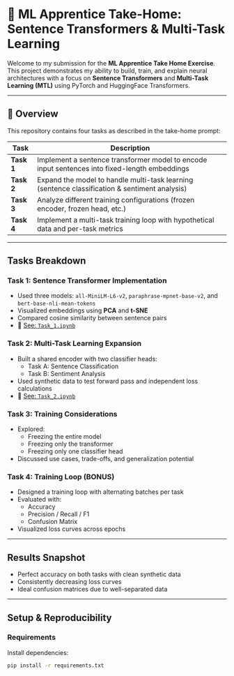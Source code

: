 # 🤖 ML Apprentice Take-Home: Sentence Transformers & Multi-Task Learning

Welcome to my submission for the **ML Apprentice Take Home Exercise**. This project demonstrates my ability to build, train, and explain neural architectures with a focus on **Sentence Transformers** and **Multi-Task Learning (MTL)** using PyTorch and HuggingFace Transformers.

---

## 📄 Overview

This repository contains four tasks as described in the take-home prompt:

| Task | Description |
|------|-------------|
| **Task 1** | Implement a sentence transformer model to encode input sentences into fixed-length embeddings |
| **Task 2** | Expand the model to handle multi-task learning (sentence classification & sentiment analysis) |
| **Task 3** | Analyze different training configurations (frozen encoder, frozen head, etc.) |
| **Task 4** | Implement a multi-task training loop with hypothetical data and per-task metrics |

---

## Tasks Breakdown

### Task 1: Sentence Transformer Implementation
- Used three models: `all-MiniLM-L6-v2`, `paraphrase-mpnet-base-v2`, and `bert-base-nli-mean-tokens`
- Visualized embeddings using **PCA** and **t-SNE**
- Compared cosine similarity between sentence pairs
- 📍 [See: `Task_1.ipynb`](./Task_1.ipynb)

### Task 2: Multi-Task Learning Expansion
- Built a shared encoder with two classifier heads:
  - Task A: Sentence Classification
  - Task B: Sentiment Analysis
- Used synthetic data to test forward pass and independent loss calculations
- 📍 [See: `Task_2.ipynb`](./Task_2.ipynb)

### Task 3: Training Considerations
- Explored:
  - Freezing the entire model
  - Freezing only the transformer
  - Freezing only one classifier head
- Discussed use cases, trade-offs, and generalization potential

### Task 4: Training Loop (BONUS)
- Designed a training loop with alternating batches per task
- Evaluated with:
  - Accuracy
  - Precision / Recall / F1
  - Confusion Matrix
- Visualized loss curves across epochs

---

## Results Snapshot

- Perfect accuracy on both tasks with clean synthetic data
- Consistently decreasing loss curves
- Ideal confusion matrices due to well-separated data

---

## Setup & Reproducibility

### Requirements
Install dependencies:
```bash
pip install -r requirements.txt
